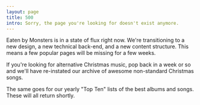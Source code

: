 ```yaml
---
layout: page
title: 500
intro: Sorry, the page you're looking for doesn't exist anymore.
---
```


Eaten by Monsters is in a state of flux right now. We're transitioning to a new design, a new technical back-end, and a new content structure. This means a few popular pages will be missing for a few weeks.

If you're looking for alternative Christmas music, pop back in a week or so and we'll have re-instated our archive of awesome non-standard Christmas songs.

The same goes for our yearly "Top Ten" lists of the best albums and songs. These will all return shortly.